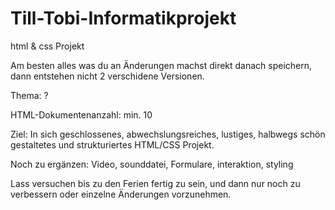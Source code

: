 # Till-Tobi-Informatikprojekt
html &amp; css Projekt

Am besten alles was du an Änderungen machst direkt danach speichern, dann entstehen nicht 2 verschidene Versionen.

Thema: ?

HTML-Dokumentenanzahl: min. 10

Ziel: In sich geschlossenes, abwechslungsreiches, lustiges, halbwegs schön gestaltetes und 
      strukturiertes HTML/CSS Projekt. 

Noch zu ergänzen: Video, sounddatei, Formulare, interaktion, styling

Lass versuchen bis zu den Ferien fertig zu sein, und dann nur noch zu verbessern oder einzelne 
Änderungen vorzunehmen.
